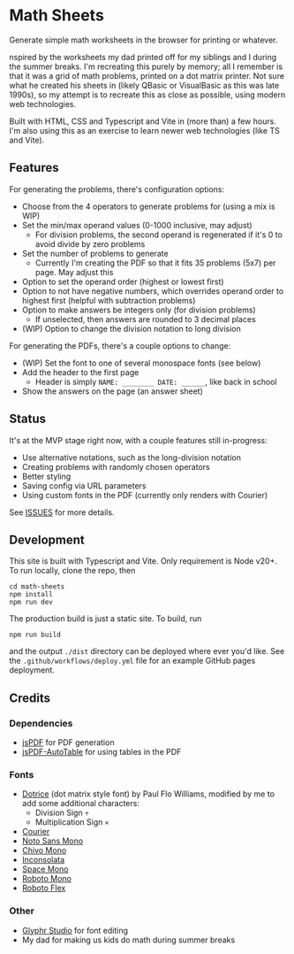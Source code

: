 # Math Sheets

Generate simple math worksheets in the browser for printing or whatever. 

nspired by the worksheets my dad printed off for my siblings and I during the summer breaks.  I'm recreating this purely by memory; all I remember is that it was a grid of math problems, printed on a dot matrix printer. Not sure what he created his sheets in (likely QBasic or VisualBasic as this was late 1990s), so my attempt is to recreate this as close as possible, using modern web technologies. 

Built with HTML, CSS and Typescript and Vite in (more than) a few hours. I'm also using this as an exercise to learn newer web technologies (like TS and Vite).

## Features

For generating the problems, there's configuration options: 

- Choose from the 4 operators to generate problems for (using a mix is WIP)
- Set the min/max operand values (0-1000 inclusive, may adjust)
  - For division problems, the second operand is regenerated if it's 0 to avoid divide by zero problems
- Set the number of problems to generate
  - Currently I'm creating the PDF so that it fits 35 problems (5x7) per page. May adjust this
- Option to set the operand order (highest or lowest first)
- Option to not have negative numbers, which overrides operand order to highest first (helpful with subtraction problems)
- Option to make answers be integers only (for division problems)
  - If unselected, then answers are rounded to 3 decimal places
- (WIP) Option to change the division notation to long division

For generating the PDFs, there's a couple options to change:

- (WIP) Set the font to one of several monospace fonts (see below)
- Add the header to the first page
  - Header is simply `NAME: ________ DATE: ______`, like back in school
- Show the answers on the page (an answer sheet)

## Status

It's at the MVP stage right now, with a couple features still in-progress:

- Use alternative notations, such as the long-division notation
- Creating problems with randomly chosen operators
- Better styling
- Saving config via URL parameters
- Using custom fonts in the PDF (currently only renders with Courier)

See [ISSUES](https://github.com/sphars/math-sheets/issues) for more details.

## Development

This site is built with Typescript and Vite. Only requirement is Node v20+. To run locally, clone the repo, then

```
cd math-sheets
npm install
npm run dev
```

The production build is just a static site. To build, run

```
npm run build
```
and the output `./dist` directory can be deployed where ever you'd like. See the `.github/workflows/deploy.yml` file for an example GitHub pages deployment.

## Credits

### Dependencies

- [jsPDF](https://github.com/parallax/jsPDF) for PDF generation
- [jsPDF-AutoTable](https://github.com/simonbengtsson/jsPDF-AutoTable) for using tables in the PDF

### Fonts

- [Dotrice](https://www.1001fonts.com/dotrice-font.html) (dot matrix style font) by Paul Flo Williams, modified by me to add some additional characters:
  - Division Sign `÷`
  - Multiplication Sign `×`
- [Courier](https://github.com/dse/font-og-courier)
- [Noto Sans Mono](https://fonts.google.com/specimen/Noto+Sans+Mono)
- [Chivo Mono](https://fonts.google.com/specimen/Chivo+Mono)
- [Inconsolata](https://fonts.google.com/specimen/Inconsolata)
- [Space Mono](https://fonts.google.com/specimen/Space+Mono)
- [Roboto Mono](https://fonts.google.com/specimen/Roboto+Mono)
- [Roboto Flex](https://fonts.google.com/specimen/Roboto+Flex)

### Other

- [Glyphr Studio](https://www.glyphrstudio.com/) for font editing
- My dad for making us kids do math during summer breaks
